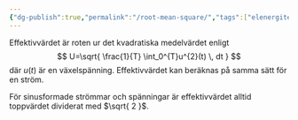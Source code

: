 ```yaml
---
{"dg-publish":true,"permalink":"/root-mean-square/","tags":["elenergiteknik"]}
---
```


Effektivvärdet är roten ur det kvadratiska medelvärdet enligt
$$
U=\sqrt{ \frac{1}{T} \int_0^{T}u^{2}(t)  \, dt  }
$$
där $u(t)$ är en växelspänning. Effektivvärdet kan beräknas på samma sätt för en ström. 

För sinusformade strömmar och spänningar är effektivvärdet alltid toppvärdet dividerat med $\sqrt{ 2 }$.
